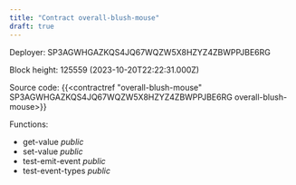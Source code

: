 ```yaml
---
title: "Contract overall-blush-mouse"
draft: true
---
```

Deployer: SP3AGWHGAZKQS4JQ67WQZW5X8HZYZ4ZBWPPJBE6RG


 



Block height: 125559 (2023-10-20T22:22:31.000Z)

Source code: {{<contractref "overall-blush-mouse" SP3AGWHGAZKQS4JQ67WQZW5X8HZYZ4ZBWPPJBE6RG overall-blush-mouse>}}

Functions:

* get-value _public_
* set-value _public_
* test-emit-event _public_
* test-event-types _public_
